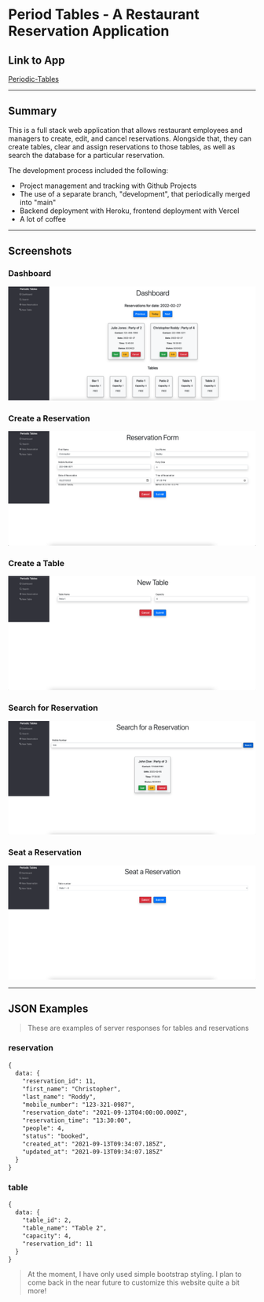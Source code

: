 # Period Tables - A Restaurant Reservation Application

## Link to App

[Periodic-Tables](https://periodic-tables-client-three.vercel.app/)

---

## Summary

This is a full stack web application that allows restaurant employees and managers to create, edit, and cancel reservations. Alongside that, they can create tables, clear and assign reservations to those tables, as well as search the database for a particular reservation.

The development process included the following:

- Project management and tracking with Github Projects
- The use of a separate branch, "development", that periodically merged into "main"
- Backend deployment with Heroku, frontend deployment with Vercel
- A lot of coffee

---

## Screenshots

### Dashboard

![dashboard](pt-images/dashboard.png)

### Create a Reservation

![create-reservation](pt-images/create-reservation.png)

### Create a Table

![create-table](pt-images/create-table.png)

### Search for Reservation

![search-reservation](pt-images/search-reservation.png)

### Seat a Reservation

![seat-reservation](pt-images/seat-reservation.png)

---

## JSON Examples

> These are examples of server responses for tables and reservations

### reservation

```
{
  data: {
    "reservation_id": 11,
    "first_name": "Christopher",
    "last_name": "Roddy",
    "mobile_number": "123-321-0987",
    "reservation_date": "2021-09-13T04:00:00.000Z",
    "reservation_time": "13:30:00",
    "people": 4,
    "status": "booked",
    "created_at": "2021-09-13T09:34:07.185Z",
    "updated_at": "2021-09-13T09:34:07.185Z"
  }
}
```

### table

```
{
  data: {
    "table_id": 2,
    "table_name": "Table 2",
    "capacity": 4,
    "reservation_id": 11
  }
}
```

> At the moment, I have only used simple bootstrap styling. I plan to come back in the near future to customize this website quite a bit more!
